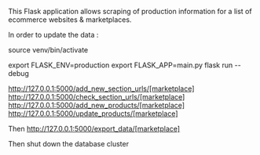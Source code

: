 This Flask application allows scraping of production information for a list of ecommerce websites & marketplaces.

In order to update the data :

source venv/bin/activate

export FLASK_ENV=production
export FLASK_APP=main.py
flask run --debug

http://127.0.0.1:5000/add_new_section_urls/[marketplace]
http://127.0.0.1:5000/check_section_urls/[marketplace]
http://127.0.0.1:5000/add_new_products/[marketplace]
http://127.0.0.1:5000/update_products/[marketplace]

Then
http://127.0.0.1:5000/export_data/[marketplace]

Then shut down the database cluster